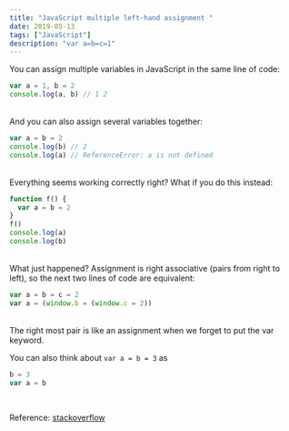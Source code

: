 ```yaml
---
title: "JavaScript multiple left-hand assignment "
date: 2019-05-13
tags: ["JavaScript"]
description: "var a=b=c=1"
---
```


You can assign multiple variables in JavaScript in the same line of code:

```js
var a = 1, b = 2
console.log(a, b) // 1 2
```

<br/>
And you can also assign several variables together:

```js
var a = b = 2
console.log(b) // 2
console.log(a) // ReferenceError: a is not defined
```

<br/>
Everything seems working correctly right? What if you do this instead:

```js
function f() {
  var a = b = 2
}
f()
console.log(a)
console.log(b)
```

<br/>
What just happened? Assignment is right associative (pairs from right to left), so the next two lines of code are equivalent:

```js
var a = b = c = 2
var a = (window.b = (window.c = 2))
```
<br/>
The right most pair is like an assignment when we forget to put the var keyword.


You can also think about `var a = b = 3` as

```js
b = 3
var a = b
```

<br/>

Reference: [stackoverflow](https://stackoverflow.com/a/1758912/1013)